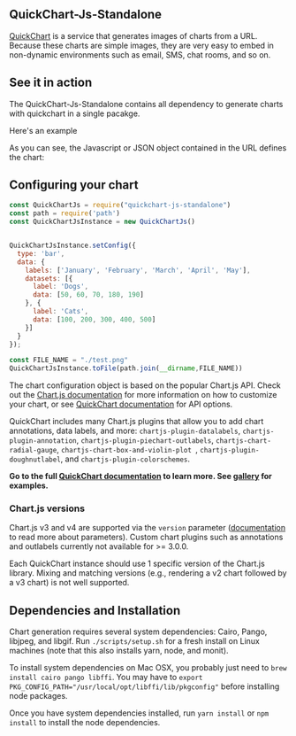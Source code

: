 QuickChart-Js-Standalone
---


[QuickChart](https://quickchart.io/) is a service that generates images of charts from a URL.  Because these charts are simple images, they are very easy to embed in non-dynamic environments such as email, SMS, chat rooms, and so on.

## See it in action

The QuickChart-Js-Standalone contains all dependency to generate charts with quickchart in a single pacakge.



Here's an example 

As you can see, the Javascript or JSON object contained in the URL defines the chart:
## Configuring your chart

```js
const QuickChartJs = require("quickchart-js-standalone")
const path = require('path')
const QuickChartJsInstance = new QuickChartJs()


QuickChartJsInstance.setConfig({
  type: 'bar',
  data: {
    labels: ['January', 'February', 'March', 'April', 'May'],
    datasets: [{
      label: 'Dogs',
      data: [50, 60, 70, 180, 190]
    }, {
      label: 'Cats',
      data: [100, 200, 300, 400, 500]
    }]
  }
});

const FILE_NAME = "./test.png"
QuickChartJsInstance.toFile(path.join(__dirname,FILE_NAME))
```





The chart configuration object is based on the popular Chart.js API.  Check out the [Chart.js documentation](https://www.chartjs.org/docs/2.9.4/charts/) for more information on how to customize your chart, or see [QuickChart documentation](https://quickchart.io/documentation#parameters) for API options.

QuickChart includes many Chart.js plugins that allow you to add chart annotations, data labels, and more: `chartjs-plugin-datalabels`, `chartjs-plugin-annotation`, `chartjs-plugin-piechart-outlabels`, `chartjs-chart-radial-gauge`, `chartjs-chart-box-and-violin-plot `, `chartjs-plugin-doughnutlabel`, and `chartjs-plugin-colorschemes`.

**Go to  the full [QuickChart documentation](https://quickchart.io/documentation) to learn more.  See [gallery](https://quickchart.io/gallery/) for examples.**


### Chart.js versions

Chart.js v3 and v4 are supported via the `version` parameter ([documentation](https://quickchart.io/documentation/) to read more about parameters).  Custom chart plugins such as annotations and outlabels currently not available for >= 3.0.0.

Each QuickChart instance should use 1 specific version of the Chart.js library.  Mixing and matching versions (e.g., rendering a v2 chart followed by a v3 chart) is not well supported.

## Dependencies and Installation

Chart generation requires several system dependencies: Cairo, Pango, libjpeg, and libgif.  Run `./scripts/setup.sh` for a fresh install on Linux machines (note that this also installs yarn, node, and monit).

To install system dependencies on Mac OSX, you probably just need to `brew install cairo pango libffi`.  You may have to `export PKG_CONFIG_PATH="/usr/local/opt/libffi/lib/pkgconfig"` before installing node packages.

Once you have system dependencies installed, run `yarn install` or `npm install` to install the node dependencies.
